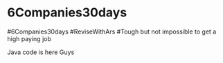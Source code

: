 # 6Companies30days
 #6Companies30days #ReviseWithArs
 #Tough but not impossible to get a high paying job
<!-- sdxsfcsddsf -->
Java code is here Guys
